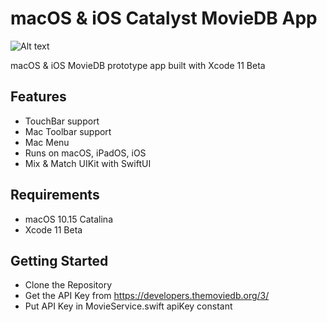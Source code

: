 # macOS & iOS Catalyst MovieDB App

![Alt text](./splash.png?raw=true "MovieDB macOS & iOS")

macOS & iOS MovieDB prototype app built with Xcode 11 Beta

## Features
- TouchBar support
- Mac Toolbar support
- Mac Menu
- Runs on macOS, iPadOS, iOS
- Mix & Match UIKit with SwiftUI

## Requirements
- macOS 10.15 Catalina
- Xcode 11 Beta

## Getting Started
- Clone the Repository
- Get the API Key from https://developers.themoviedb.org/3/
- Put API Key in MovieService.swift apiKey constant

